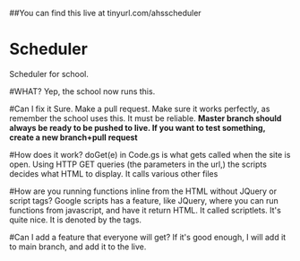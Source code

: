 ##You can find this live at tinyurl.com/ahsscheduler

# Scheduler
Scheduler for school. 

#WHAT?
Yep, the school now runs this.

#Can I fix it
Sure. Make a pull request. Make sure it works perfectly, as remember the school uses this. It must be reliable.
**Master branch should always be ready to be pushed to live. If you want to test something, create a new branch+pull request**

#How does it work?
doGet(e) in Code.gs is what gets called when the site is open. Using HTTP GET queries (the parameters in the url,) the scripts decides what HTML to display. It calls various other files

#How are you running functions inline from the HTML without JQuery or script tags?
Google scripts has a feature, like JQuery, where you can run functions from javascript, and have it return HTML. It called scriptlets. It's quite nice. It is denoted by the <?!= ?> tags.

#Can I add a feature that everyone will get?
If it's good enough, I will add it to main branch, and add it to the live.
